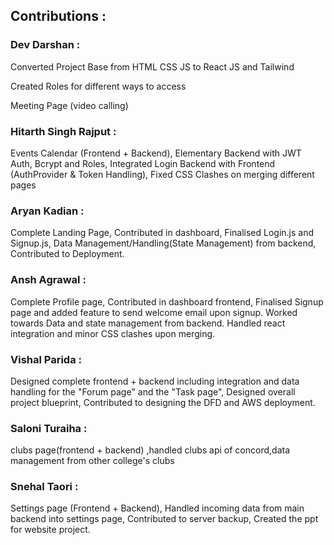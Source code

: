 ## Contributions : 

### Dev Darshan : 
Converted Project Base from HTML CSS JS to React JS and Tailwind

Created Roles for different ways to access

Meeting Page (video calling)

### Hitarth Singh Rajput :
Events Calendar (Frontend + Backend), Elementary Backend with JWT Auth, Bcrypt and Roles, Integrated Login Backend with Frontend (AuthProvider & Token Handling), Fixed CSS Clashes on merging different pages

### Aryan Kadian : 
Complete Landing Page, Contributed in dashboard, Finalised Login.js and Signup.js, Data Management/Handling(State Management) from backend, Contributed to Deployment.

### Ansh Agrawal : 
Complete Profile page, Contributed in dashboard frontend, Finalised Signup page and added feature to send welcome email upon signup. Worked towards Data and state management from backend. Handled react integration and minor CSS clashes upon merging. 

### Vishal Parida : 
Designed complete frontend + backend including integration and data handling for the "Forum page" and the "Task page", Designed overall project blueprint, Contributed to designing the DFD and AWS deployment.

### Saloni Turaiha : 
clubs page(frontend + backend) ,handled clubs api of concord,data management from other college's clubs

### Snehal Taori : 
Settings page (Frontend + Backend), Handled incoming data from main backend into settings page, Contributed to server backup, Created the ppt for website project.


